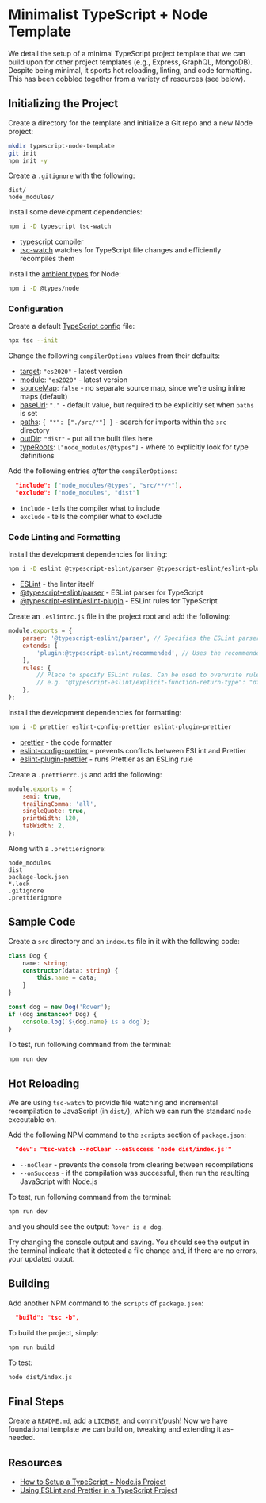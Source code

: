 # Minimalist TypeScript + Node Template

We detail the setup of a minimal TypeScript project template that we can build upon for other project templates (e.g., Express, GraphQL, MongoDB). Despite being minimal, it sports hot reloading, linting, and code formatting. This has been cobbled together from a variety of resources (see below).

## Initializing the Project

Create a directory for the template and initialize a Git repo and a new Node project:

```bash
mkdir typescript-node-template
git init
npm init -y
```

Create a `.gitignore` with the following:

```text
dist/
node_modules/
```

Install some development dependencies:

```bash
npm i -D typescript tsc-watch
```

- [typescript](https://github.com/Microsoft/TypeScript) compiler
- [tsc-watch](https://github.com/gilamran/tsc-watch) watches for TypeScript file changes and efficiently recompiles them

Install the [ambient types](https://medium.com/@mikenorth/guide-to-typescript-ambient-declarations-717ef6da6514) for Node:

```bash
npm i -D @types/node
```

### Configuration

Create a default [TypeScript config](https://www.typescriptlang.org/tsconfig) file:

```bash
npx tsc --init
```

Change the following `compilerOptions` values from their defaults:

- [target](https://www.typescriptlang.org/tsconfig#target): `"es2020"` - latest version
- [module](https://www.typescriptlang.org/tsconfig#module): `"es2020"` - latest version
- [sourceMap](https://www.typescriptlang.org/tsconfig#sourceRoot): `false` - no separate source map, since we're using inline maps (default)
- [baseUrl](https://www.typescriptlang.org/tsconfig#baseUrl): `"."` - default value, but required to be explicitly set when `paths` is set
- [paths](https://www.typescriptlang.org/tsconfig#paths): `{ "*": ["./src/*"] }` - search for imports within the `src` directory
- [outDir](https://www.typescriptlang.org/tsconfig#outDir): `"dist"` - put all the built files here
- [typeRoots](https://www.typescriptlang.org/tsconfig#typeRoots): `["node_modules/@types"]` - where to explicitly look for type definitions

Add the following entries _after_ the `compilerOptions`:

```json
  "include": ["node_modules/@types", "src/**/*"],
  "exclude": ["node_modules", "dist"]
```

- `include` - tells the compiler what to include
- `exclude` - tells the compiler what to exclude

### Code Linting and Formatting

Install the development dependencies for linting:

```bash
npm i -D eslint @typescript-eslint/parser @typescript-eslint/eslint-plugin
```

- [ESLint](https://www.npmjs.com/package/eslint) - the linter itself
- [@typescript-eslint/parser](https://www.npmjs.com/package/@typescript-eslint/parser) - ESLint parser for TypeScript
- [@typescript-eslint/eslint-plugin](https://www.npmjs.com/package/@typescript-eslint/eslint-plugin) - ESLint rules for TypeScript

Create an `.eslintrc.js` file in the project root and add the following:

```javascript
module.exports = {
	parser: '@typescript-eslint/parser', // Specifies the ESLint parser
	extends: [
		'plugin:@typescript-eslint/recommended', // Uses the recommended rules from the @typescript-eslint/eslint-plugin
	],
	rules: {
		// Place to specify ESLint rules. Can be used to overwrite rules specified from the extended configs
		// e.g. "@typescript-eslint/explicit-function-return-type": "off",
	},
};
```

Install the development dependencies for formatting:

```bash
npm i -D prettier eslint-config-prettier eslint-plugin-prettier
```

- [prettier](https://www.npmjs.com/package/prettier) - the code formatter
- [eslint-config-prettier](https://www.npmjs.com/package/eslint-config-prettier) - prevents conflicts between ESLint and Prettier
- [eslint-plugin-prettier](https://www.npmjs.com/package/eslint-plugin-prettier) - runs Prettier as an ESLing rule

Create a `.prettierrc.js` and add the following:

```javascript
module.exports = {
	semi: true,
	trailingComma: 'all',
	singleQuote: true,
	printWidth: 120,
	tabWidth: 2,
};
```

Along with a `.prettierignore`:

```text
node_modules
dist
package-lock.json
*.lock
.gitignore
.prettierignore
```

## Sample Code

Create a `src` directory and an `index.ts` file in it with the following code:

```typescript
class Dog {
	name: string;
	constructor(data: string) {
		this.name = data;
	}
}

const dog = new Dog('Rover');
if (dog instanceof Dog) {
	console.log(`${dog.name} is a dog`);
}
```

To test, run following command from the terminal:

```bash
npm run dev
```

## Hot Reloading

We are using `tsc-watch` to provide file watching and incremental recompilation to JavaScript (in `dist/`), which we can run the standard `node` executable on.

Add the following NPM command to the `scripts` section of `package.json`:

```json
  "dev": "tsc-watch --noClear --onSuccess 'node dist/index.js'"
```

- `--noClear` - prevents the console from clearing between recompilations
- `--onSuccess` - if the compilation was successful, then run the resulting JavaScript with Node.js

To test, run following command from the terminal:

```bash
npm run dev
```

and you should see the output: `Rover is a dog`.

Try changing the console output and saving. You should see the output in the terminal indicate that it detected a file change and, if there are no errors, your updated ouput.

## Building

Add another NPM command to the `scripts` of `package.json`:

```json
  "build": "tsc -b",
```

To build the project, simply:

```bash
npm run build
```

To test:

```bash
node dist/index.js
```

## Final Steps

Create a `README.md`, add a `LICENSE`, and commit/push! Now we have foundational template we can build on, tweaking and extending it as-needed.

## Resources

- [How to Setup a TypeScript + Node.js Project](https://khalilstemmler.com/blogs/typescript/node-starter-project/)
- [Using ESLint and Prettier in a TypeScript Project](https://www.robertcooper.me/using-eslint-and-prettier-in-a-typescript-project)
